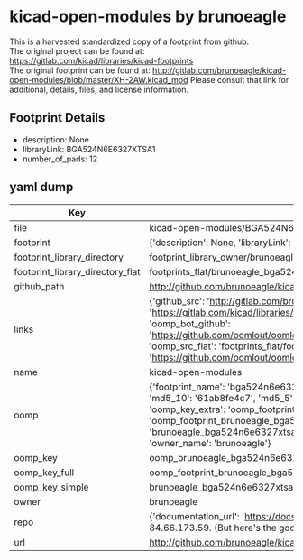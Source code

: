 # kicad-open-modules by brunoeagle  
This is a harvested standardized copy of a footprint from github.  
The original project can be found at:  
https://gitlab.com/kicad/libraries/kicad-footprints  
The original footprint can be found at:
http://gitlab.com/brunoeagle/kicad-open-modules/blob/master/XH-2AW.kicad_mod
Please consult that link for additional, details, files, and license information.  
## Footprint Details
* description: None  
* libraryLink: BGA524N6E6327XTSA1  
* number_of_pads: 12  
## yaml dump  
| Key | Value |  
| --- | --- |  
| file | kicad-open-modules/BGA524N6E6327XTSA1.kicad_mod |  
| footprint | {'description': None, 'libraryLink': 'BGA524N6E6327XTSA1', 'number_of_pads': 12} |  
| footprint_library_directory | footprint_library_owner/brunoeagle_kicad-open-modules |  
| footprint_library_directory_flat | footprints_flat/brunoeagle_bga524n6e6327xtsa1_bga524n6e6327xtsa1/working |  
| github_path | http://github.com/brunoeagle/kicad-open-modules/blob/master/BGA524N6E6327XTSA1.kicad_mod |  
| links | {'github_src': 'http://gitlab.com/brunoeagle/kicad-open-modules/blob/master/XH-2AW.kicad_mod', 'github_src_repo': 'https://gitlab.com/kicad/libraries/kicad-footprints', 'oomp_bot': 'footprints/brunoeagle_bga524n6e6327xtsa1_bga524n6e6327xtsa1/working', 'oomp_bot_github': 'https://github.com/oomlout/oomlout_oomp_footprint_bot/tree/main/footprints/brunoeagle_bga524n6e6327xtsa1_bga524n6e6327xtsa1/working', 'oomp_src_flat': 'footprints_flat/footprints_flat/brunoeagle_bga524n6e6327xtsa1_bga524n6e6327xtsa1/working', 'oomp_src_flat_github': 'https://github.com/oomlout/oomlout_oomp_footprint_src/tree/main/footprints_flat/brunoeagle_bga524n6e6327xtsa1_bga524n6e6327xtsa1/working'} |  
| name | kicad-open-modules |  
| oomp | {'footprint_name': 'bga524n6e6327xtsa1', 'library_name': 'bga524n6e6327xtsa1_kicad_mod', 'md5': '61ab8fe4c79f82cdf8df4acce4383c3e', 'md5_10': '61ab8fe4c7', 'md5_5': '61ab8', 'md5_6': '61ab8f', 'oomp_key': 'oomp_brunoeagle_bga524n6e6327xtsa1_bga524n6e6327xtsa1', 'oomp_key_extra': 'oomp_footprint_brunoeagle_bga524n6e6327xtsa1_bga524n6e6327xtsa1', 'oomp_key_full': 'oomp_footprint_brunoeagle_bga524n6e6327xtsa1_bga524n6e6327xtsa1_61ab8f', 'oomp_key_simple': 'brunoeagle_bga524n6e6327xtsa1_bga524n6e6327xtsa1', 'original_filename': 'kicad-open-modules/BGA524N6E6327XTSA1.kicad_mod', 'owner_name': 'brunoeagle'} |  
| oomp_key | oomp_brunoeagle_bga524n6e6327xtsa1_bga524n6e6327xtsa1 |  
| oomp_key_full | oomp_footprint_brunoeagle_bga524n6e6327xtsa1_bga524n6e6327xtsa1 |  
| oomp_key_simple | brunoeagle_bga524n6e6327xtsa1_bga524n6e6327xtsa1 |  
| owner | brunoeagle |  
| repo | {'documentation_url': 'https://docs.github.com/rest/overview/resources-in-the-rest-api#rate-limiting', 'message': "API rate limit exceeded for 84.66.173.59. (But here's the good news: Authenticated requests get a higher rate limit. Check out the documentation for more details.)"} |  
| url | http://github.com/brunoeagle/kicad-open-modules |  

